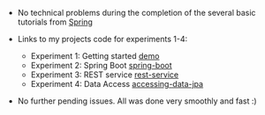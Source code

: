 - No technical problems during the completion of the several basic tutorials from [Spring](https://spring.io/guides#getting-started-guides)

- Links to my projects code for experiments 1-4:

  - Experiment 1: Getting started [demo](https://github.com/wpa001/dat250/tree/master/expass5/demo)
  - Experiment 2: Spring Boot [spring-boot](https://github.com/wpa001/dat250/tree/master/expass5/spring-boot)
  - Experiment 3: REST service [rest-service](https://github.com/wpa001/dat250/tree/master/expass5/rest-service)
  - Experiment 4: Data Access [accessing-data-jpa](https://github.com/wpa001/dat250/tree/master/expass5/accessing-data-jpa)

- No further pending issues. All was done very smoothly and fast :)
